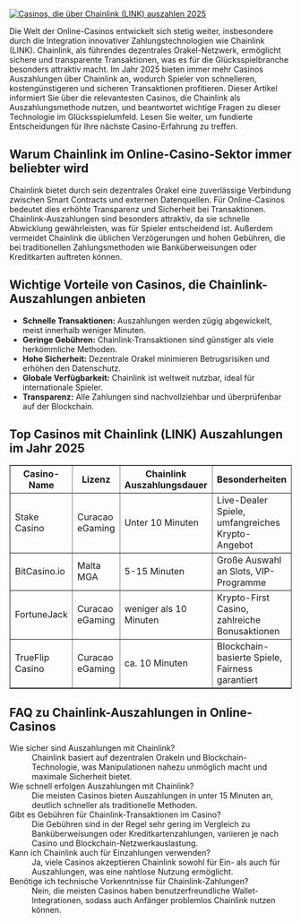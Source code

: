 [![Casinos, die über Chainlink (LINK) auszahlen 2025](https://123-caf.pages.dev/gitsignup.png)](https://vrmoo.ru/Bt82HjjY)

<div>   <p>Die Welt der Online-Casinos entwickelt sich stetig weiter, insbesondere durch die Integration innovativer Zahlungstechnologien wie Chainlink (LINK). Chainlink, als führendes dezentrales Orakel-Netzwerk, ermöglicht sichere und transparente Transaktionen, was es für die Glücksspielbranche besonders attraktiv macht. Im Jahr 2025 bieten immer mehr Casinos Auszahlungen über Chainlink an, wodurch Spieler von schnelleren, kostengünstigeren und sicheren Transaktionen profitieren. Dieser Artikel informiert Sie über die relevantesten Casinos, die Chainlink als Auszahlungsmethode nutzen, und beantwortet wichtige Fragen zu dieser Technologie im Glücksspielumfeld. Lesen Sie weiter, um fundierte Entscheidungen für Ihre nächste Casino-Erfahrung zu treffen.</p>  <h2>Warum Chainlink im Online-Casino-Sektor immer beliebter wird</h2> <p>Chainlink bietet durch sein dezentrales Orakel eine zuverlässige Verbindung zwischen Smart Contracts und externen Datenquellen. Für Online-Casinos bedeutet dies erhöhte Transparenz und Sicherheit bei Transaktionen. Chainlink-Auszahlungen sind besonders attraktiv, da sie schnelle Abwicklung gewährleisten, was für Spieler entscheidend ist. Außerdem vermeidet Chainlink die üblichen Verzögerungen und hohen Gebühren, die bei traditionellen Zahlungsmethoden wie Banküberweisungen oder Kreditkarten auftreten können.</p>  <h2>Wichtige Vorteile von Casinos, die Chainlink-Auszahlungen anbieten</h2> <ul>   <li><strong>Schnelle Transaktionen:</strong> Auszahlungen werden zügig abgewickelt, meist innerhalb weniger Minuten.</li>   <li><strong>Geringe Gebühren:</strong> Chainlink-Transaktionen sind günstiger als viele herkömmliche Methoden.</li>   <li><strong>Hohe Sicherheit:</strong> Dezentrale Orakel minimieren Betrugsrisiken und erhöhen den Datenschutz.</li>   <li><strong>Globale Verfügbarkeit:</strong> Chainlink ist weltweit nutzbar, ideal für internationale Spieler.</li>   <li><strong>Transparenz:</strong> Alle Zahlungen sind nachvollziehbar und überprüfenbar auf der Blockchain.</li> </ul>  <h2>Top Casinos mit Chainlink (LINK) Auszahlungen im Jahr 2025</h2> <table border="1" cellpadding="5" cellspacing="0">   <thead>     <tr>       <th>Casino-Name</th>       <th>Lizenz</th>       <th>Chainlink Auszahlungsdauer</th>       <th>Besonderheiten</th>     </tr>   </thead>   <tbody>     <tr>       <td>Stake Casino</td>       <td>Curacao eGaming</td>       <td>Unter 10 Minuten</td>       <td>Live-Dealer Spiele, umfangreiches Krypto-Angebot</td>     </tr>     <tr>       <td>BitCasino.io</td>       <td>Malta MGA</td>       <td>5-15 Minuten</td>       <td>Große Auswahl an Slots, VIP-Programme</td>     </tr>     <tr>       <td>FortuneJack</td>       <td>Curacao eGaming</td>       <td>weniger als 10 Minuten</td>       <td>Krypto-First Casino, zahlreiche Bonusaktionen</td>     </tr>     <tr>       <td>TrueFlip Casino</td>       <td>Curacao eGaming</td>       <td>ca. 10 Minuten</td>       <td>Blockchain-basierte Spiele, Fairness garantiert</td>     </tr>   </tbody> </table>  <h2>FAQ zu Chainlink-Auszahlungen in Online-Casinos</h2> <dl>   <dt>Wie sicher sind Auszahlungen mit Chainlink?</dt>   <dd>Chainlink basiert auf dezentralen Orakeln und Blockchain-Technologie, was Manipulationen nahezu unmöglich macht und maximale Sicherheit bietet.</dd>    <dt>Wie schnell erfolgen Auszahlungen mit Chainlink?</dt>   <dd>Die meisten Casinos bieten Auszahlungen in unter 15 Minuten an, deutlich schneller als traditionelle Methoden.</dd>    <dt>Gibt es Gebühren für Chainlink-Transaktionen im Casino?</dt>   <dd>Die Gebühren sind in der Regel sehr gering im Vergleich zu Banküberweisungen oder Kreditkartenzahlungen, variieren je nach Casino und Blockchain-Netzwerkauslastung.</dd>    <dt>Kann ich Chainlink auch für Einzahlungen verwenden?</dt>   <dd>Ja, viele Casinos akzeptieren Chainlink sowohl für Ein- als auch für Auszahlungen, was eine nahtlose Nutzung ermöglicht.</dd>    <dt>Benötige ich technische Vorkenntnisse für Chainlink-Zahlungen?</dt>   <dd>Nein, die meisten Casinos haben benutzerfreundliche Wallet-Integrationen, sodass auch Anfänger problemlos Chainlink nutzen können.</dd> </dl> </div>